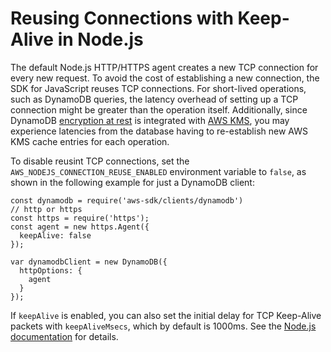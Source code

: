 # Reusing Connections with Keep\-Alive in Node\.js<a name="node-reusing-connections"></a>

The default Node\.js HTTP/HTTPS agent creates a new TCP connection for every new request\. To avoid the cost of establishing a new connection, the SDK for JavaScript reuses TCP connections\. For short\-lived operations, such as DynamoDB queries, the latency overhead of setting up a TCP connection might be greater than the operation itself\. Additionally, since DynamoDB [encryption at rest](https://docs.aws.amazon.com/amazondynamodb/latest/developerguide/encryption.howitworks.html) is integrated with [AWS KMS](https://docs.aws.amazon.com/amazondynamodb/latest/developerguide/encryption.howitworks.html), you may experience latencies from the database having to re\-establish new AWS KMS cache entries for each operation\. 

 To disable reusint TCP connections, set the `AWS_NODEJS_CONNECTION_REUSE_ENABLED` environment variable to `false`, as shown in the following example for just a DynamoDB client:

```
const dynamodb = require('aws-sdk/clients/dynamodb')
// http or https
const https = require('https');
const agent = new https.Agent({
  keepAlive: false
});

var dynamodbClient = new DynamoDB({
  httpOptions: {
    agent
  }
});
```

If `keepAlive` is enabled, you can also set the initial delay for TCP Keep\-Alive packets with `keepAliveMsecs`, which by default is 1000ms\. See the [Node\.js documentation](https://nodejs.org/api/http.html) for details\.